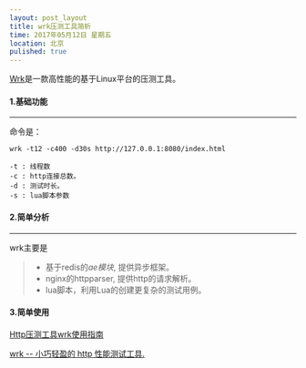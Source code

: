 ```yaml
---
layout: post_layout
title: wrk压测工具简析
time: 2017年05月12日 星期五
location: 北京
pulished: true
---
```


[Wrk](https://github.com/wg/wrk)是一款高性能的基于Linux平台的压测工具。

<!--break-->

#### 1.基础功能

------

命令是：

```
wrk -t12 -c400 -d30s http://127.0.0.1:8080/index.html

-t : 线程数
-c : http连接总数。
-d : 测试时长。
-s : lua脚本参数

```

#### 2.简单分析

-----

wrk主要是

> * 基于redis的*ae模块*, 提供异步框架。
> * nginx的httpparser, 提供http的请求解析。
> * lua脚本，利用Lua的创建更复杂的测试用例。

#### 3.简单使用

[Http压测工具wrk使用指南](http://www.cnblogs.com/xinzhao/p/6233009.html)

[wrk -- 小巧轻盈的 http 性能测试工具.](http://zjumty.iteye.com/blog/2221040)

